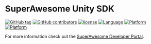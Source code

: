 SuperAwesome Unity SDK
==========================

[![GitHub tag](https://img.shields.io/github/tag/SuperAwesomeLTD/sa-unity-sdk.svg)]() [![GitHub contributors](https://img.shields.io/github/contributors/SuperAwesomeLTD/sa-unity-sdk.svg)]() [![license](https://img.shields.io/github/license/SuperAwesomeLTD/sa-unity-sdk.svg)]() [![Language](https://img.shields.io/badge/language-c-sharp-f48041.svg?style=flat)]() [![Platform](https://img.shields.io/badge/platform-android-lightgrey.svg)]() [![Platform](https://img.shields.io/badge/platform-ios-lightgrey.svg)]()

For more information check out the [SuperAwesome Developer Portal](http://doc.superawesome.tv/sa-unity-sdk/latest/).
